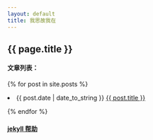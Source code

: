 ```yaml
---
layout: default
title: 我思故我在
---
```


## {{ page.title }}

#### 文章列表：
{% for post in site.posts %}

  <li>
    {{ post.date | date_to_string }} <a href="{{ site.baseurl }}{{ post.url }}">{{ post.title }}</a>
  </li>

{% endfor %}

#### [jekyll 帮助](https://jekyllrb.com/docs/pages/)

